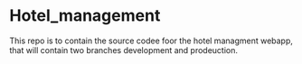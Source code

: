 # Hotel_management
This repo is to contain the source codee foor the hotel managment webapp, that will contain two branches development and prodeuction.
